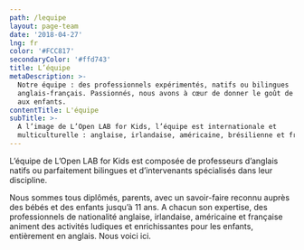 ```yaml
---
path: /lequipe
layout: page-team
date: '2018-04-27'
lng: fr
color: '#FCC817'
secondaryColor: '#ffd743'
title: L’équipe
metaDescription: >-
  Notre équipe : des professionnels expérimentés, natifs ou bilingues
  anglais-français. Passionnés, nous avons à cœur de donner le goût de l’anglais
  aux enfants. 
contentTitle: L'équipe
subTitle: >-
  A l’image de L’Open LAB for Kids, l’équipe est internationale et
  multiculturelle : anglaise, irlandaise, américaine, brésilienne et française.
---
```

L’équipe de L’Open LAB for Kids est composée de professeurs d’anglais natifs ou parfaitement bilingues et d’intervenants spécialisés dans leur discipline. 

Nous sommes tous diplômés, parents, avec un savoir-faire reconnu auprès des bébés et des enfants jusqu’à 11 ans. A chacun son expertise, des professionnels de nationalité anglaise, irlandaise, américaine et française animent des activités ludiques et enrichissantes pour les enfants, entièrement en anglais.  Nous voici ici.
